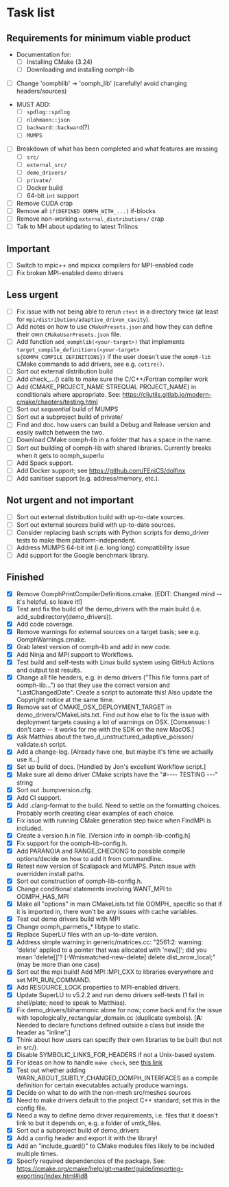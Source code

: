 # Task list

## Requirements for minimum viable product

- Documentation for:
  - [ ] Installing CMake (3.24)
  - [ ] Downloading and installing oomph-lib
- [ ] Change 'oomphlib' -> 'oomph_lib' (carefully! avoid changing headers/sources)
- MUST ADD:
  - [ ] `spdlog::spdlog`
  - [ ] `nlohmann::json`
  - [ ] `backward::backward`(?)
  - [ ] `MUMPS`
- [ ] Breakdown of what has been completed and what features are missing
  - [ ] `src/`
  - [ ] `external_src/`
  - [ ] `demo_drivers/`
  - [ ] `private/`
  - [ ] Docker build
  - [ ] 64-bit `int` support
- [ ] Remove CUDA crap
- [ ] Remove all `if(DEFINED OOMPH_WITH_...)` if-blocks
- [ ] Remove non-working `external_distributions/` crap
- [ ] Talk to MH about updating to latest Trilinos

## Important

- [ ] Switch to mpic++ and mpicxx compilers for MPI-enabled code
- [ ] Fix broken MPI-enabled demo drivers

## Less urgent

- [ ] Fix issue with not being able to rerun `ctest` in a directory twice (at least for `mpi/distribution/adaptive_driven_cavity`).
- [ ] Add notes on how to use `CMakePresets.json` and how they can define their own `CMakeUserPresets.json` file.
- [ ] Add function `add_oomphlib(<your-target>)` that implements `target_compile_definitions(<your-target> ${OOMPH_COMPILE_DEFINITIONS})` if the user doesn't use the `oomph-lib` CMake commands to add drivers, see e.g. `cotire()`.
- [ ] Sort out external distribution build
- [ ] Add check_...() calls to make sure the C/C++/Fortran compiler work
- [ ] Add (CMAKE_PROJECT_NAME STREQUAL PROJECT_NAME) in conditionals where appropriate. See: <https://cliutils.gitlab.io/modern-cmake/chapters/testing.html>
- [ ] Sort out *sequential* build of MUMPS
- [ ] Sort out a subproject build of private/
- [ ] Find and doc. how users can build a Debug and Release version and easily switch between the two.
- [ ] Download CMake oomph-lib in a folder that has a space in the name.
- [ ] Sort out building of oomph-lib with shared libraries. Currently breaks when it gets to oomph_superlu
- [ ] Add Spack support.
- [ ] Add Docker support; see <https://github.com/FEniCS/dolfinx>
- [ ] Add sanitiser support (e.g. address/memory, etc.).

## Not urgent and not important

- [ ] Sort out external distribution build with up-to-date sources.
- [ ] Sort out external sources build with up-to-date sources.
- [ ] Consider replacing bash scripts with Python scripts for demo_driver tests to make them platform-independent.
- [ ] Address MUMPS 64-bit int (i.e. long long) compatibility issue
- [ ] Add support for the Google benchmark library.

## Finished

- [x] Remove OomphPrintCompilerDefinitions.cmake. [EDIT: Changed mind -- it's helpful, so leave it!]
- [x] Test and fix the build of the demo_drivers with the main build (i.e. add_subdirectory(demo_drivers)).
- [x] Add code coverage.
- [x] Remove warnings for external sources on a target basis; see e.g. OomphWarnings.cmake.
- [x] Grab latest version of oomph-lib and add in new code.
- [x] Add Ninja and MPI support to Workflows.
- [x] Test build and self-tests with Linux build system using GitHub Actions and output test results.
- [x] Change all file headers, e.g. in demo drivers ("This file forms part of oomph-lib...") so that they use the correct version and "LastChangedDate". Create a script to automate this! Also update the Copyright notice at the same time.
- [x] Remove set of CMAKE_OSX_DEPLOYMENT_TARGET in demo_drivers/CMakeLists.txt. Find out how else to fix the issue with deployment targets causing a lot of warnings on OSX. [Consensus: I don't care -- it works for me with the SDK on the new MacOS.]
- [x] Ask Matthias about the two_d_unstructured_adaptive_poisson/ validate.sh script.
- [x] Add a change-log. [Already have one, but maybe it's time we actually use it...]
- [x] Set up build of docs. [Handled by Jon's excellent Workflow script.]
- [x] Make sure all demo driver CMake scripts have the "#---- TESTING ---" string
- [x] Sort out .bumpversion.cfg.
- [x] Add CI support.
- [x] Add .clang-format to the build. Need to settle on the formatting choices. Probably worth creating clear examples of each choice.
- [x] Fix issue with running CMake generation step twice when FindMPI is included.
- [x] Create a version.h.in file. [Version info in oomph-lib-config.h]
- [x] Fix support for the oomph-lib-config.h.
- [x] Add PARANOIA and RANGE_CHECKING to possible compile options/decide on how to add it from commandline.
- [x] Retest new version of Scalapack and MUMPS. Patch issue with overridden install paths.
- [x] Sort out construction of oomph-lib-config.h.
- [x] Change conditional statements involving WANT_MPI to OOMPH_HAS_MPI
- [x] Make all "options" in main CMakeLists.txt file OOMPH_ specific so that if it is imported in, there won't be any issues with cache variables.
- [x] Test out demo drivers build with MPI
- [x] Change oomph_parmetis_* libtype to static.
- [x] Replace SuperLU files with an up-to-date version.
- [x] Address simple warning in generic/matrices.cc: "2561:2: warning: 'delete' applied to a pointer that was allocated with 'new[]'; did you mean 'delete[]'? [-Wmismatched-new-delete] delete dist_nrow_local;" (may be more than one case)
- [x] Sort out the mpi build! Add MPI::MPI_CXX to libraries everywhere and set MPI_RUN_COMMAND.
- [x] Add RESOURCE_LOCK properties to MPI-enabled drivers.
- [x] Update SuperLU to v5.2.2 and run demo drivers self-tests (1 fail in shell/plate; need to speak to Matthias).
- [x] Fix demo_drivers/biharmonic alone for now; come back and fix the issue with topologically_rectangular_domain.cc (duplicate symbols). [**A:** Needed to declare functions defined outside a class but inside the header as "inline".]
- [x] Think about how users can specify their own libraries to be built (but not in src/).
- [x] Disable SYMBOLIC_LINKS_FOR_HEADERS if not a Unix-based system.
- [x] For ideas on how to handle ``make check``, see [this link](https://gitlab.kitware.com/cmake/community/-/wikis/doc/tutorials/EmulateMakeCheck)
- [x] Test out whether adding WARN_ABOUT_SUBTLY_CHANGED_OOMPH_INTERFACES as a compile definition for certain executables actually produce warnings.
- [x] Decide on what to do with the non-mesh src/meshes sources
- [x] Need to make drivers default to the project C++ standard; set this in the config file.
- [x] Need a way to define demo driver requirements, i.e. files that it doesn't link to but it depends on, e.g. a folder of vmtk_files.
- [x] Sort out a subproject build of demo_drivers
- [x] Add a config header and export it with the library!
- [x] Add an "include_guard()" to CMake modules files likely to be included multiple times.
- [x] Specify required dependencies of the package. See: <https://cmake.org/cmake/help/git-master/guide/importing-exporting/index.html#id8>

